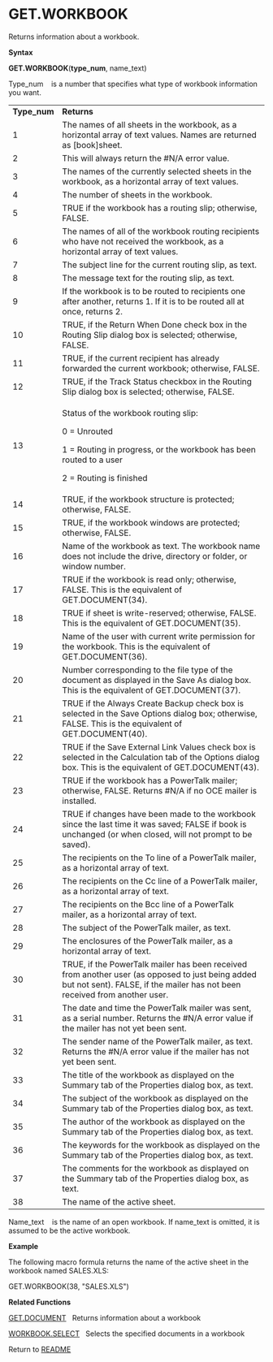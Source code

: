# GET.WORKBOOK

Returns information about a workbook.

**Syntax**

**GET.WORKBOOK**(**type\_num**, name\_text)

Type\_num&nbsp;&nbsp;&nbsp;&nbsp;is a number that specifies what type of
workbook information you want.

<table>
<tbody>
<tr class="odd">
<td><strong>Type_num</strong></td>
<td><strong>Returns</strong></td>
</tr>
<tr class="even">
<td>1</td>
<td>The names of all sheets in the workbook, as a horizontal array of text values. Names are returned as [book]sheet.</td>
</tr>
<tr class="odd">
<td>2</td>
<td>This will always return the #N/A error value.</td>
</tr>
<tr class="even">
<td>3</td>
<td>The names of the currently selected sheets in the workbook, as a horizontal array of text values.</td>
</tr>
<tr class="odd">
<td>4</td>
<td>The number of sheets in the workbook.</td>
</tr>
<tr class="even">
<td>5</td>
<td>TRUE if the workbook has a routing slip; otherwise, FALSE.</td>
</tr>
<tr class="odd">
<td>6</td>
<td>The names of all of the workbook routing recipients who have not received the workbook, as a horizontal array of text values.</td>
</tr>
<tr class="even">
<td>7</td>
<td>The subject line for the current routing slip, as text.</td>
</tr>
<tr class="odd">
<td>8</td>
<td>The message text for the routing slip, as text.</td>
</tr>
<tr class="even">
<td>9</td>
<td>If the workbook is to be routed to recipients one after another, returns 1. If it is to be routed all at once, returns 2.</td>
</tr>
<tr class="odd">
<td>10</td>
<td>TRUE, if the Return When Done check box in the Routing Slip dialog box is selected; otherwise, FALSE.</td>
</tr>
<tr class="even">
<td>11</td>
<td>TRUE, if the current recipient has already forwarded the current workbook; otherwise, FALSE.</td>
</tr>
<tr class="odd">
<td>12</td>
<td>TRUE, if the Track Status checkbox in the Routing Slip dialog box is selected; otherwise, FALSE.</td>
</tr>
<tr class="even">
<td>13</td>
<td><p>Status of the workbook routing slip:</p>
<p>0 = Unrouted</p>
<p>1 = Routing in progress, or the workbook has been routed to a user</p>
<p>2 = Routing is finished</p></td>
</tr>
<tr class="odd">
<td>14</td>
<td>TRUE, if the workbook structure is protected; otherwise, FALSE.</td>
</tr>
<tr class="even">
<td>15</td>
<td>TRUE, if the workbook windows are protected; otherwise, FALSE.</td>
</tr>
<tr class="odd">
<td>16</td>
<td>Name of the workbook as text. The workbook name does not include the drive, directory or folder, or window number.</td>
</tr>
<tr class="even">
<td>17</td>
<td>TRUE if the workbook is read only; otherwise, FALSE. This is the equivalent of GET.DOCUMENT(34).</td>
</tr>
<tr class="odd">
<td>18</td>
<td>TRUE if sheet is write-reserved; otherwise, FALSE. This is the equivalent of GET.DOCUMENT(35).</td>
</tr>
<tr class="even">
<td>19</td>
<td>Name of the user with current write permission for the workbook. This is the equivalent of GET.DOCUMENT(36).</td>
</tr>
<tr class="odd">
<td>20</td>
<td>Number corresponding to the file type of the document as displayed in the Save As dialog box. This is the equivalent of GET.DOCUMENT(37).</td>
</tr>
<tr class="even">
<td>21</td>
<td>TRUE if the Always Create Backup check box is selected in the Save Options dialog box; otherwise, FALSE. This is the equivalent of GET.DOCUMENT(40).</td>
</tr>
<tr class="odd">
<td>22</td>
<td>TRUE if the Save External Link Values check box is selected in the Calculation tab of the Options dialog box. This is the equivalent of GET.DOCUMENT(43).</td>
</tr>
<tr class="even">
<td>23</td>
<td>TRUE if the workbook has a PowerTalk mailer; otherwise, FALSE. Returns #N/A if no OCE mailer is installed.</td>
</tr>
<tr class="odd">
<td>24</td>
<td>TRUE if changes have been made to the workbook since the last time it was saved; FALSE if book is unchanged (or when closed, will not prompt to be saved).</td>
</tr>
<tr class="even">
<td>25</td>
<td>The recipients on the To line of a PowerTalk mailer, as a horizontal array of text.</td>
</tr>
<tr class="odd">
<td>26</td>
<td>The recipients on the Cc line of a PowerTalk mailer, as a horizontal array of text.</td>
</tr>
<tr class="even">
<td>27</td>
<td>The recipients on the Bcc line of a PowerTalk mailer, as a horizontal array of text.</td>
</tr>
<tr class="odd">
<td>28</td>
<td>The subject of the PowerTalk mailer, as text.</td>
</tr>
<tr class="even">
<td>29</td>
<td>The enclosures of the PowerTalk mailer, as a horizontal array of text.</td>
</tr>
<tr class="odd">
<td>30</td>
<td>TRUE, if the PowerTalk mailer has been received from another user (as opposed to just being added but not sent). FALSE, if the mailer has not been received from another user.</td>
</tr>
<tr class="even">
<td>31</td>
<td>The date and time the PowerTalk mailer was sent, as a serial number. Returns the #N/A error value if the mailer has not yet been sent.</td>
</tr>
<tr class="odd">
<td>32</td>
<td>The sender name of the PowerTalk mailer, as text. Returns the #N/A error value if the mailer has not yet been sent.</td>
</tr>
<tr class="even">
<td>33</td>
<td>The title of the workbook as displayed on the Summary tab of the Properties dialog box, as text.</td>
</tr>
<tr class="odd">
<td>34</td>
<td>The subject of the workbook as displayed on the Summary tab of the Properties dialog box, as text.</td>
</tr>
<tr class="even">
<td>35</td>
<td>The author of the workbook as displayed on the Summary tab of the Properties dialog box, as text.</td>
</tr>
<tr class="odd">
<td>36</td>
<td>The keywords for the workbook as displayed on the Summary tab of the Properties dialog box, as text.</td>
</tr>
<tr class="even">
<td>37</td>
<td>The comments for the workbook as displayed on the Summary tab of the Properties dialog box, as text.</td>
</tr>
<tr class="odd">
<td>38</td>
<td>The name of the active sheet.</td>
</tr>
</tbody>
</table>

Name\_text&nbsp;&nbsp;&nbsp;&nbsp;is the name of an open workbook. If
name\_text is omitted, it is assumed to be the active workbook.

**Example**

The following macro formula returns the name of the active sheet in the
workbook named SALES.XLS:

GET.WORKBOOK(38, "SALES.XLS")

**Related Functions**

[GET.DOCUMENT](GET.DOCUMENT.md)&nbsp;&nbsp;&nbsp;Returns information about a workbook

[WORKBOOK.SELECT](WORKBOOK.SELECT.md)&nbsp;&nbsp;&nbsp;Selects the specified documents in a
workbook



Return to [README](README.md#G)

